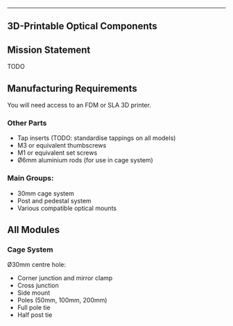 -------------------------------
3D-Printable Optical Components
-------------------------------

## Mission Statement

TODO

## Manufacturing Requirements

You will need access to an FDM or SLA 3D printer.

### Other Parts

- Tap inserts (TODO: standardise tappings on all models)
- M3 or equivalent thumbscrews 
- M1 or equivalent set screws
- Ø6mm aluminium rods (for use in cage system)

### Main Groups:

- 30mm cage system
- Post and pedestal system
- Various compatible optical mounts

## All Modules

### Cage System

Ø30mm centre hole:

- Corner junction and mirror clamp
- Cross junction
- Side mount
- Poles (50mm, 100mm, 200mm)
- Full pole tie
- Half post tie
